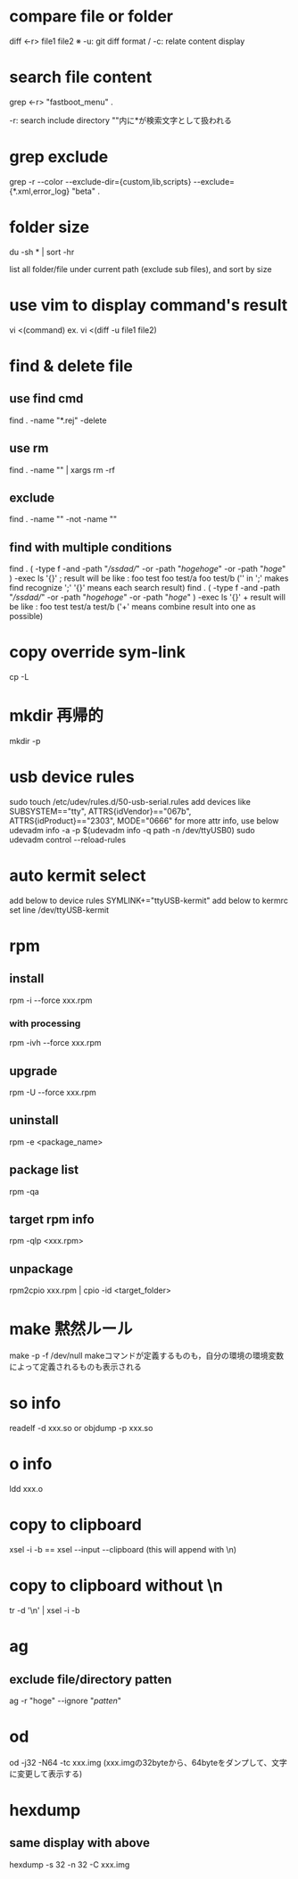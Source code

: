 # compare file or folder
diff <-r> file1 file2
※ -u: git diff format / -c: relate content display

# search file content
grep <-r> "fastboot_menu" .

-r: search include directory
""内に*が検索文字として扱われる

# grep exclude
grep -r --color --exclude-dir={custom,lib,scripts} --exclude={*.xml,error_log} "beta" .

# folder size
du -sh * | sort -hr

list all folder/file under current path (exclude sub files), and sort by size

# use vim to display command's result
vi <(command)
ex. vi <(diff -u file1 file2)

# find & delete file
## use find cmd
find . -name "*.rej" -delete
## use rm
find . -name "<name>" | xargs rm -rf
## exclude
find . -name "<name>" -not -name "<exclusion>"
## find with multiple conditions
find . \( -type f -and -path "*/ssdad/*" -or -path "*hogehoge*" -or -path "*hoge*" \) -exec ls '{}' \;
    result will be like :
        foo test
        foo test/a
        foo test/b
    ('\' in '\;' makes find recognize ';'  '{}' means each search result)
find . \( -type f -and -path "*/ssdad/*" -or -path "*hogehoge*" -or -path "*hoge*" \) -exec ls '{}' +
    result will be like :
        foo test test/a test/b
    ('+' means combine result into one as possible)


# copy override sym-link
cp -L

# mkdir 再帰的
mkdir -p

# usb device rules
sudo touch /etc/udev/rules.d/50-usb-serial.rules
add devices
    like SUBSYSTEM=="tty", ATTRS{idVendor}=="067b", ATTRS{idProduct}=="2303", MODE="0666"
    for more attr info, use below
        udevadm info -a -p $(udevadm info -q path -n /dev/ttyUSB0)
sudo udevadm control --reload-rules

# auto kermit select
add below to device rules
    SYMLINK+="ttyUSB-kermit"
add below to kermrc
    set line /dev/ttyUSB-kermit

# rpm
## install
rpm -i --force xxx.rpm
### with processing
rpm -ivh --force xxx.rpm
## upgrade
rpm -U --force xxx.rpm
## uninstall
rpm -e <package_name>
## package list
rpm -qa
## target rpm info
rpm -qlp <xxx.rpm>
## unpackage
rpm2cpio xxx.rpm | cpio -id <target_folder>

# make 黙然ルール
make -p -f /dev/null
makeコマンドが定義するものも，自分の環境の環境変数によって定義されるものも表示される

# so info
readelf -d xxx.so
or
objdump -p xxx.so

# o info
ldd xxx.o

# copy to clipboard
xsel -i -b
== xsel --input --clipboard
(this will append with \n)

# copy to clipboard without \n
tr -d '\n' | xsel -i -b

# ag
## exclude file/directory patten
ag -r "hoge" --ignore "*patten*"

# od
od -j32 -N64 -tc xxx.img
(xxx.imgの32byteから、64byteをダンプして、文字に変更して表示する)

# hexdump
## same display with above
hexdump -s 32 -n 32 -C xxx.img
